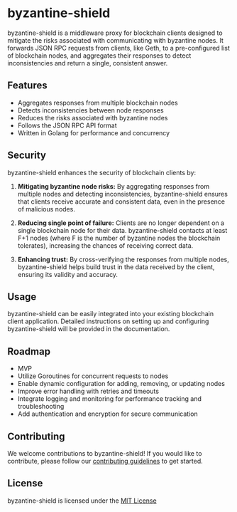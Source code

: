 # byzantine-shield

byzantine-shield is a middleware proxy for blockchain clients designed to mitigate the risks associated with communicating with byzantine nodes. It forwards JSON RPC requests from clients, like Geth, to a pre-configured list of blockchain nodes, and aggregates their responses to detect inconsistencies and return a single, consistent answer.

## Features

- Aggregates responses from multiple blockchain nodes
- Detects inconsistencies between node responses
- Reduces the risks associated with byzantine nodes
- Follows the JSON RPC API format
- Written in Golang for performance and concurrency

## Security

byzantine-shield enhances the security of blockchain clients by:

1. **Mitigating byzantine node risks:** By aggregating responses from multiple nodes and detecting inconsistencies, byzantine-shield ensures that clients receive accurate and consistent data, even in the presence of malicious nodes.

2. **Reducing single point of failure:** Clients are no longer dependent on a single blockchain node for their data. byzantine-shield contacts at least F+1 nodes (where F is the number of byzantine nodes the blockchain tolerates), increasing the chances of receiving correct data.

3. **Enhancing trust:** By cross-verifying the responses from multiple nodes, byzantine-shield helps build trust in the data received by the client, ensuring its validity and accuracy.

## Usage

byzantine-shield can be easily integrated into your existing blockchain client application. Detailed instructions on setting up and configuring byzantine-shield will be provided in the documentation.

## Roadmap

- MVP
- Utilize Goroutines for concurrent requests to nodes
- Enable dynamic configuration for adding, removing, or updating nodes
- Improve error handling with retries and timeouts
- Integrate logging and monitoring for performance tracking and troubleshooting
- Add authentication and encryption for secure communication

## Contributing

We welcome contributions to byzantine-shield! If you would like to contribute, please follow our [contributing guidelines](CONTRIBUTING.md) to get started.

## License

byzantine-shield is licensed under the [MIT License](LICENSE)
